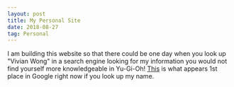 ```yaml
---
layout: post
title: My Personal Site
date: 2018-08-27
tag: Personal
---
```


I am building this website so that there could be one day when you look up "Vivian Wong" in a search engine looking for my information you would not find yourself more knowledgeable in Yu-Gi-Oh!
[This](http://yugioh.wikia.com/wiki/Vivian_Wong) is what appears 1st place in Google right now if you look up my name.